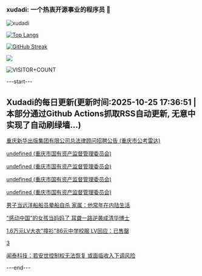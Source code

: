 ### xudadi: 一个热衷开源事业的程序员 👋

![xudadi](https://github-readme-stats-git-masterorgs-github-readme-stats-team.vercel.app/api?username=xudadi)

[![Top Langs](https://github-readme-stats.vercel.app/api/top-langs/?username=xudadi)](https://github.com/anuraghazra/github-readme-stats)

[![GitHub Streak](https://streak-stats.demolab.com?user=xudadi&locale=zh_Hans)](https://git.io/streak-stats)

![](https://raw.githubusercontent.com/xudadi/xudadi/main/assets/github-contribution-grid-snake.svg)

![VISITOR+COUNT](https://komarev.com/ghpvc/?username=xudadi&label=VISITOR+COUNT)


---start---

## Xudadi的每日更新(更新时间:2025-10-25 17:36:51 | 本部分通过Github Actions抓取RSS自动更新, 无意中实现了自动刷绿墙...)

[重庆新华出版集团有限公司总法律顾问招聘公告 (重庆市公考雷达)](https://www.gongkaoleida.com/article/2663084)

[undefined (重庆市国有资产监督管理委员会)](https://dadilab.github.io/feeds/all.xml)

[undefined (重庆市国有资产监督管理委员会)](https://dadilab.github.io/feeds/all.xml)

[undefined (重庆市国有资产监督管理委员会)](https://dadilab.github.io/feeds/all.xml)

[undefined (重庆市国有资产监督管理委员会)](https://dadilab.github.io/feeds/all.xml)

[男子当远洋船船员晕船自杀 家属：他常年在内陆生活](https://m.163.com/news/article/KCN80K53051492T3.html)

["感动中国"的女孩当妈妈了 耳聋一路逆袭成清华博士](https://m.163.com/news/article/KCN1SNQL05345ARG.html)

[1.6万元LV大衣"撞衫"86元中学校服 LV回应：已售罄](https://m.163.com/news/article/KCLL4JQ10519DDQ2.html)

[3](https://m.163.com/touch/news/sub/domestic)

[闻泰科技：若安世控制权无法恢复 或面临收入下调风险](https://m.163.com/news/article/KCM3PDNJ0512B07B.html)

---end---
